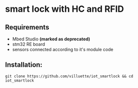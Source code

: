 # smart lock with HC and RFID #

## Requirements
- Mbed Studio **(marked as deprecated)**
- stm32 RE board
- sensors connected according to it's module code

## Installation:

```git clone https://github.com/villuette/iot_smartlock && cd iot_smartlock```

